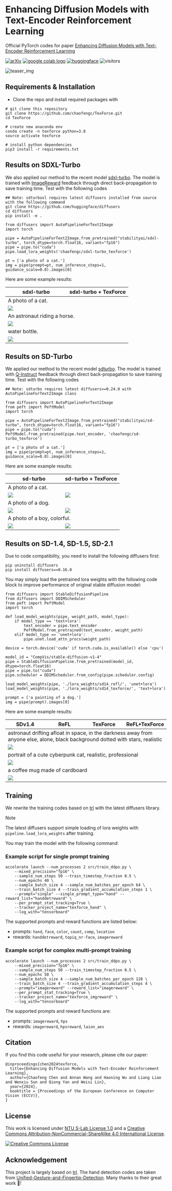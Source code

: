 # Enhancing Diffusion Models with Text-Encoder Reinforcement Learning

Official PyTorch codes for paper [Enhancing Diffusion Models with Text-Encoder Reinforcement Learning](https://arxiv.org/abs/2311.15657)

[![arXiv](https://img.shields.io/badge/arXiv-Paper-<COLOR>.svg)](https://arxiv.org/abs/2311.15657)
<a href="https://colab.research.google.com/drive/1pC6lzFR4hohwWyBgnkeZUghi2jqjl9gI?usp=sharing"><img src="https://colab.research.google.com/assets/colab-badge.svg" alt="google colab logo"></a> 
[![huggingface](https://img.shields.io/badge/HuggingFace-model-red.svg)](https://huggingface.co/chaofengc/sd-turbo_texforce)
![visitors](https://visitor-badge.laobi.icu/badge?page_id=chaofengc/TexForce)

![teaser_img](./assets/fig_teaser.jpg)

## Requirements & Installation

- Clone the repo and install required packages with 
```
# git clone this repository
git clone https://github.com/chaofengc/TexForce.git
cd TexForce 

# create new anaconda env
conda create -n texforce python=3.8
source activate texforce 

# install python dependencies
pip3 install -r requirements.txt
```

## Results on SDXL-Turbo

We also applied our method to the recent model [sdxl-turbo](https://huggingface.co/stabilityai/sdxl-turbo). The model is trained with [ImageReward](https://github.com/THUDM/ImageReward) feedback through direct back-propagation to save training time. Test with the following codes

```
## Note: sdturboxl requires latest diffusers installed from source with the following command
git clone https://github.com/huggingface/diffusers
cd diffusers
pip install -e .
```
```
from diffusers import AutoPipelineForText2Image
import torch

pipe = AutoPipelineForText2Image.from_pretrained("stabilityai/sdxl-turbo", torch_dtype=torch.float16, variant="fp16")
pipe = pipe.to("cuda")
pipe.load_lora_weights('chaofengc/sdxl-turbo_texforce')

pt = ['a photo of a cat.']
img = pipe(prompt=pt, num_inference_steps=1, guidance_scale=0.0).images[0]
```

Here are some example results:

<table>
<thead>
  <tr>
    <th width="50%">sdxl-turbo</th>
    <th width="50%">sdxl-turbo + TexForce</th>
  </tr>
</thead>
<tbody>
  <tr>
    <td colspan="2">
      A photo of a cat.
    </td>
  </tr>
  <tr>
    <td colspan="2">
        <img src='assets/image_sdxlturbo_001.jpg'>
    </td>
  </tr>
  <tr>
    <td colspan="2">
      An astronaut riding a horse.
    </td>
  </tr>
  <tr>
    <td colspan="2">
        <img src='assets/image_sdxlturbo_002.jpg'>
    </td>
  </tr>
  <tr>
    <td colspan="2">
      water bottle.
    </td>
  </tr>
  <tr>
    <td colspan="2">
        <img src='assets/image_sdxlturbo_003.jpg'>
    </td>
  </tr>
</tbody>
</table>


## Results on SD-Turbo

We applied our method to the recent model [sdturbo](https://huggingface.co/stabilityai/sd-turbo). The model is trained with [Q-Instruct](https://github.com/Q-Future/Q-Instruct) feedback through direct back-propagation to save training time. Test with the following codes

```
## Note: sdturbo requires latest diffusers>=0.24.0 with AutoPipelineForText2Image class

from diffusers import AutoPipelineForText2Image
from peft import PeftModel
import torch

pipe = AutoPipelineForText2Image.from_pretrained("stabilityai/sd-turbo", torch_dtype=torch.float16, variant="fp16")
pipe = pipe.to("cuda")
PeftModel.from_pretrained(pipe.text_encoder, 'chaofengc/sd-turbo_texforce')

pt = ['a photo of a cat.']
img = pipe(prompt=pt, num_inference_steps=1, guidance_scale=0.0).images[0]
```

Here are some example results:

<table>
<thead>
  <tr>
    <th width="50%">sd-turbo</th>
    <th width="50%">sd-turbo + TexForce</th>
  </tr>
</thead>
<tbody>
  <tr>
    <td colspan="2">
      A photo of a cat.
    </td>
  </tr>
  <tr>
    <td>
        <img src='assets/image_001_sdturbo.jpg'>
    </td>
    <td>
        <img src='assets/image_001_sdturbo_texforce.jpg'>
    </td>
  </tr>
  <tr>
    <td colspan="2">
      A photo of a dog.
    </td>
  </tr>
  <tr>
    <td>
        <img src='assets/image_002_sdturbo.jpg'>
    </td>
    <td>
        <img src='assets/image_002_sdturbo_texforce.jpg'>
    </td>
  </tr>
  <tr>
    <td colspan="2">
      A photo of a boy, colorful.
    </td>
  </tr>
  <tr>
    <td>
        <img src='assets/image_003_sdturbo.jpg'>
    </td>
    <td>
        <img src='assets/image_003_sdturbo_texforce.jpg'>
    </td>
  </tr>

</tbody>
</table>

## Results on SD-1.4, SD-1.5, SD-2.1

Due to code compatibility, you need to install the following diffusers first:
```
pip uninstall diffusers
pip install diffusers==0.16.0
```

You may simply load the pretrained lora weights with the following code block to improve performance of original stable diffusion model:
```
from diffusers import StableDiffusionPipeline
from diffusers import DDIMScheduler 
from peft import PeftModel
import torch

def load_model_weights(pipe, weight_path, model_type):
    if model_type == 'text+lora':
        text_encoder = pipe.text_encoder
        PeftModel.from_pretrained(text_encoder, weight_path)
    elif model_type == 'unet+lora':
        pipe.unet.load_attn_procs(weight_path)

device = torch.device('cuda' if torch.cuda.is_available() else 'cpu')

model_id = "CompVis/stable-diffusion-v1-4"
pipe = StableDiffusionPipeline.from_pretrained(model_id, dtype=torch.float16)
pipe = pipe.to("cuda")
pipe.scheduler = DDIMScheduler.from_config(pipe.scheduler.config)

load_model_weights(pipe, './lora_weights/sd14_refl/', 'unet+lora')
load_model_weights(pipe, './lora_weights/sd14_texforce/', 'text+lora')

prompt = ['a painting of a dog.']
img = pipe(prompt).images[0]

```

Here are some example results:

<table>
<thead>
  <tr>
    <th width="25%">SDv1.4</th>
    <th width="25%">ReFL</th>
    <th width="25%">TexForce</th>
    <th width="25%">ReFL+TexForce</th>
  </tr>
</thead>
<tbody>
  <tr>
    <td colspan="4">
      astronaut drifting afloat in space, in the darkness away from anyone else, alone, black background dotted with stars, realistic
    </td>
  </tr>
  <tr>
    <td colspan="4">
        <img src='assets/image_0021.jpg'>
    </td>
  </tr>
  <tr>
    <td colspan="4">
      portrait of a cute cyberpunk cat, realistic, professional
    </td>
  </tr>
  <tr>
    <td colspan="4">
        <img src='assets/image_0058.jpg'>
    </td>
  </tr>
  <tr>
    <td colspan="4">
      a coffee mug made of cardboard
    </td>
  </tr>
  <tr>
    <td colspan="4">
        <img src='assets/image_0099.jpg'>
    </td>
  </tr>
</tbody>
</table>


## Training

We rewrite the training codes based on [trl](https://github.com/huggingface/trl) with the latest diffusers library. 
> [!NOTE]  
> The latest diffusers support simple loading of lora weights with `pipeline.load_lora_weights` after training.

You may train the model with the following command:

### Example script for single prompt training
```
accelerate launch --num_processes 2 src/train_ddpo.py \
    --mixed_precision="fp16" \
    --sample_num_steps 50 --train_timestep_fraction 0.5 \
    --num_epochs 40 \
    --sample_batch_size 4 --sample_num_batches_per_epoch 64 \
    --train_batch_size 4 --train_gradient_accumulation_steps 1 \
    --prompt="single" --single_prompt_type="hand" --reward_list="handdetreward" \
    --per_prompt_stat_tracking=True \
    --tracker_project_name="texforce_hand" \
    --log_with="tensorboard"
```
The supported prompts and reward functions are listed below:
- prompts: `hand`, `face`, `color`, `count`, `comp`, `location`
- rewards: `handdetreward`, `topiq_nr-face`, `imagereward` 

### Example script for complex multi-prompt training
```
accelerate launch --num_processes 2 src/train_ddpo.py \
    --mixed_precision="fp16" \
    --sample_num_steps 50 --train_timestep_fraction 0.5 \
    --num_epochs 50 \
    --sample_batch_size 4 --sample_num_batches_per_epoch 128 \
    --train_batch_size 4 --train_gradient_accumulation_steps 4 \
    --prompt="imagereward" --reward_list="imagereward" \
    --per_prompt_stat_tracking=True \
    --tracker_project_name="texforce_imgreward" \
    --log_with="tensorboard"
``` 
The supported prompts and reward functions are:
- prompts: `imagereward`, `hps`
- rewards: `imagereward`, `hpsreward`, `laion_aes`

## Citation

If you find this code useful for your research, please cite our paper:
```
@inproceedings{chen2024texforce,
  title={Enhancing Diffusion Models with Text-Encoder Reinforcement Learning},
  author={Chaofeng Chen and Annan Wang and Haoning Wu and Liang Liao and Wenxiu Sun and Qiong Yan and Weisi Lin},
  year={2024},
  booktitle = {Proceedings of the European Conference on Computer Vision (ECCV)},
}
```

## License

This work is licensed under [NTU S-Lab License 1.0](./LICENCE_S-Lab) and a <a rel="license" href="http://creativecommons.org/licenses/by-nc-sa/4.0/">Creative Commons Attribution-NonCommercial-ShareAlike 4.0 International License</a>.

<a rel="license" href="http://creativecommons.org/licenses/by-nc-sa/4.0/"><img alt="Creative Commons License" style="border-width:0" src="https://i.creativecommons.org/l/by-nc-sa/4.0/88x31.png" /></a>


## Acknowledgement

This project is largely based on [trl](https://github.com/huggingface/trl). The hand detection codes are taken from [Unified-Gesture-and-Fingertip-Detection](https://github.com/MahmudulAlam/Unified-Gesture-and-Fingertip-Detection). Many thanks to their great work :hugs:!
